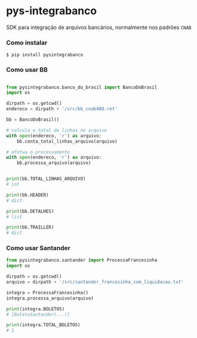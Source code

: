 # pys-integrabanco

SDK para integração de arquivos bancários, normalmente nos padrões `CNAB`

### Como instalar

```shell
$ pip install pysintegrabanco
```

### Como usar BB

```python

from pysintegrabanco.banco_do_brasil import BancoDoBrasil
import os

dirpath = os.getcwd()
endereco = dirpath + '/src/bb_cnab400.ret'

bb = BancoDoBrasil()

# calcula o total de linhas no arquivo
with open(endereco, 'r') as arquivo:
    bb.conta_total_linhas_arquivo(arquivo)

# efetua o processamento
with open(endereco, 'r') as arquivo:
    bb.processa_arquivo(arquivo)


print(bb.TOTAL_LINHAS_ARQUIVO)
# int

print(bb.HEADER)
# dict

print(bb.DETALHES)
# list

print(bb.TRAILLER)
# dict
```

### Como usar Santander

```python
from pysintegrabanco.santander import ProcessaFrancesinha
import os

dirpath = os.getcwd()
arquivo = dirpath + '/src/santander_francesinha_com_liquidacao.txt'

integra = ProcessaFrancesinha()
integra.processa_arquivo(arquivo)

print(integra.BOLETOS)
# [BoletoSantander(...)]

print(integra.TOTAL_BOLETOS)
# 1
```